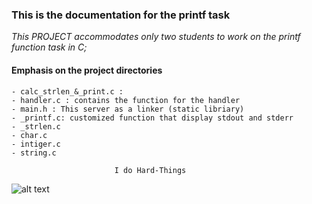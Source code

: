 ### This is the documentation for the printf task

*This PROJECT accommodates only two students to work on the printf function task in C;*

#### Emphasis on the project directories
```- _putchar.c : Self customized function that display a single item to stdout and stderr
- calc_strlen_&_print.c : 
- handler.c : contains the function for the handler
- main.h : This server as a linker (static libriary)
- _printf.c: customized function that display stdout and stderr   
- _strlen.c    
- char.c                   
- intiger.c   
- string.c
```
                           I do Hard-Things
![alt text](https://www.shutterstock.com/image-vector/programmer-code-cat-on-book-600w-1459591481.jpg "Doing Hard things!")
